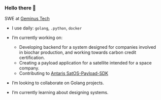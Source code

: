 ### Hello there 👋

SWE at [Geminus Tech](https://geminustech.com/)<br>

- I use daily: `golang`, `.python`, `docker`
- I’m currently working on:
	- Developing backend for a system designed for companies involved in biochar production, and working towards carbon credit certification.
	- Creating a payload application for a satellite intended for a space company.
	- Contributing to [Antaris SatOS-Payload-SDK](https://github.com/antaris-inc/SatOS-Payload-SDK) <br>

- I’m looking to collaborate on Golang projects. <br>
- I’m currently learning about designing systems. <br>
